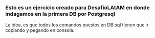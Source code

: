 ### Esto es un ejercicio creado para DesafioLAtAM en donde indagamos en la primera DB por Postgresql

La idea, es que todos los comandos puestos en DB.sql tienen que ir copiando y pegando en consola.
